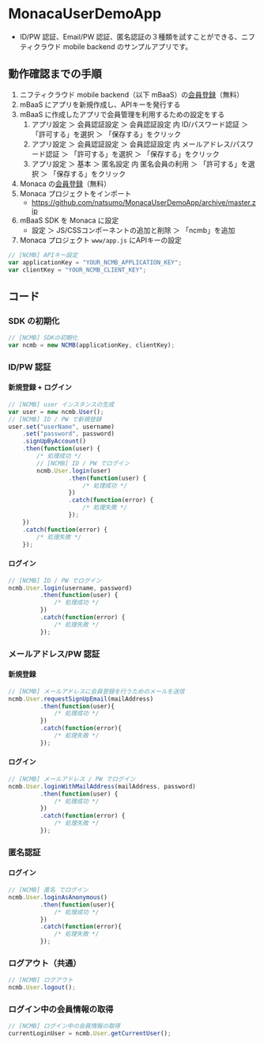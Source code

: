 # MonacaUserDemoApp

* ID/PW 認証、Email/PW 認証、匿名認証の３種類を試すことができる、ニフティクラウド mobile backend のサンプルアプリです。

## 動作確認までの手順
1. ニフティクラウド mobile backend（以下 mBaaS）の[会員登録](http://mb.cloud.nifty.com/signup.htm)（無料）
1. mBaaS にアプリを新規作成し、APIキーを発行する
1. mBaaS に作成したアプリで会員管理を利用するための設定をする
   1. アプリ設定 ＞ 会員認証設定 ＞ 会員認証設定 内 ID/パスワード認証 ＞ 「許可する」を選択 ＞ 「保存する」をクリック
   1. アプリ設定 ＞ 会員認証設定 ＞ 会員認証設定 内 メールアドレス/パスワード認証 ＞ 「許可する」を選択 ＞ 「保存する」をクリック
   1. アプリ設定 ＞ 基本 ＞ 匿名設定 内 匿名会員の利用 ＞ 「許可する」を選択 ＞ 「保存する」をクリック
1. Monaca の[会員登録](https://ja.monaca.io/)（無料）
1. Monaca プロジェクトをインポート
   * https://github.com/natsumo/MonacaUserDemoApp/archive/master.zip
1. mBaaS SDK を Monaca に設定
   * 設定 ＞ JS/CSSコンポーネントの追加と削除 ＞ 「ncmb」を追加
1. Monaca プロジェクト `www/app.js` にAPIキーの設定

```js
// [NCMB] APIキー設定
var applicationKey = "YOUR_NCMB_APPLICATION_KEY";
var clientKey = "YOUR_NCMB_CLIENT_KEY";
```

## コード
### SDK の初期化

```js
// [NCMB] SDKの初期化
var ncmb = new NCMB(applicationKey, clientKey);
```

### ID/PW 認証
#### 新規登録 + ログイン

```js
// [NCMB] user インスタンスの生成
var user = new ncmb.User();
// [NCMB] ID / PW で新規登録
user.set("userName", username)
    .set("password", password)
    .signUpByAccount()
    .then(function(user) {
        /* 処理成功 */
        // [NCMB] ID / PW でログイン
        ncmb.User.login(user)
                 .then(function(user) {
                     /* 処理成功 */
                 })
                 .catch(function(error) {
                     /* 処理失敗 */
                 });
    })
    .catch(function(error) {
        /* 処理失敗 */
    });
```

#### ログイン

```js
// [NCMB] ID / PW でログイン
ncmb.User.login(username, password)
         .then(function(user) {
             /* 処理成功 */
         })
         .catch(function(error) {
             /* 処理失敗 */
         });
```

### メールアドレス/PW 認証
#### 新規登録

```js
// [NCMB] メールアドレスに会員登録を行うためのメールを送信
ncmb.User.requestSignUpEmail(mailAddress)
         .then(function(user){
             /* 処理成功 */
         })
         .catch(function(error){
             /* 処理失敗 */
         });
```

#### ログイン

```js
// [NCMB] メールアドレス / PW でログイン
ncmb.User.loginWithMailAddress(mailAddress, password)
         .then(function(user) {
             /* 処理成功 */
         })
         .catch(function(error) {
             /* 処理失敗 */
         });
```

### 匿名認証
#### ログイン

```js
// [NCMB] 匿名 でログイン
ncmb.User.loginAsAnonymous()
         .then(function(user){
             /* 処理成功 */
         })
         .catch(function(error){
             /* 処理失敗 */
         });
```

### ログアウト（共通）

```js
// [NCMB] ログアウト
ncmb.User.logout();
```

### ログイン中の会員情報の取得

```js
// [NCMB] ログイン中の会員情報の取得
currentLoginUser = ncmb.User.getCurrentUser();
```
